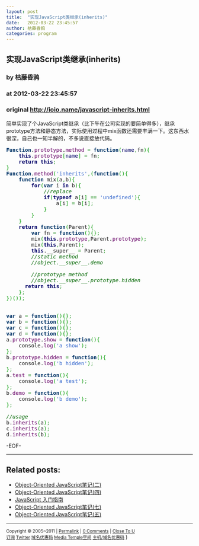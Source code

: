 ```yaml
---
layout: post
title:  "实现JavaScript类继承(inherits)"
date:   2012-03-22 23:45:57
author: 枯藤昏鸦
categories: program
---
```


## 实现JavaScript类继承(inherits)
### by 枯藤昏鸦
### at 2012-03-22 23:45:57
### original <http://ioio.name/javascript-inherits.html>

<p>简单实现了个JavaScript类继承（比下午在公司实现的要简单得多），继承prototype方法和静态方法，实际使用过程中mix函数还需要丰满一下。这东西水很深，自己也一知半解的，不多说直接放代码。</p>

<div><div><pre style="font-family:monospace"><span style="color:#003366;font-weight:bold">Function</span>.<span style="color:#660066">prototype</span>.<span style="color:#660066">method</span> <span style="color:#339933">=</span> <span style="color:#003366;font-weight:bold">function</span><span style="color:#009900">(</span><span style="color:#000066">name</span><span style="color:#339933">,</span>fn<span style="color:#009900">)</span><span style="color:#009900">{</span>
	<span style="color:#000066;font-weight:bold">this</span>.<span style="color:#660066">prototype</span><span style="color:#009900">[</span><span style="color:#000066">name</span><span style="color:#009900">]</span> <span style="color:#339933">=</span> fn<span style="color:#339933">;</span>
	<span style="color:#000066;font-weight:bold">return</span> <span style="color:#000066;font-weight:bold">this</span><span style="color:#339933">;</span>
<span style="color:#009900">}</span>
<span style="color:#003366;font-weight:bold">Function</span>.<span style="color:#660066">method</span><span style="color:#009900">(</span><span style="color:#3366cc">'inherits'</span><span style="color:#339933">,</span><span style="color:#009900">(</span><span style="color:#003366;font-weight:bold">function</span><span style="color:#009900">(</span><span style="color:#009900">)</span><span style="color:#009900">{</span>
	<span style="color:#003366;font-weight:bold">function</span> mix<span style="color:#009900">(</span>a<span style="color:#339933">,</span>b<span style="color:#009900">)</span><span style="color:#009900">{</span>
		<span style="color:#000066;font-weight:bold">for</span><span style="color:#009900">(</span><span style="color:#003366;font-weight:bold">var</span> i <span style="color:#000066;font-weight:bold">in</span> b<span style="color:#009900">)</span><span style="color:#009900">{</span>
			<span style="color:#006600;font-style:italic">//replace</span>
			<span style="color:#000066;font-weight:bold">if</span><span style="color:#009900">(</span><span style="color:#000066;font-weight:bold">typeof</span> a<span style="color:#009900">[</span>i<span style="color:#009900">]</span> <span style="color:#339933">==</span> <span style="color:#3366cc">'undefined'</span><span style="color:#009900">)</span><span style="color:#009900">{</span>
				a<span style="color:#009900">[</span>i<span style="color:#009900">]</span> <span style="color:#339933">=</span> b<span style="color:#009900">[</span>i<span style="color:#009900">]</span><span style="color:#339933">;</span>
			<span style="color:#009900">}</span> 
		<span style="color:#009900">}</span>
	<span style="color:#009900">}</span>
	<span style="color:#000066;font-weight:bold">return</span> <span style="color:#003366;font-weight:bold">function</span><span style="color:#009900">(</span>Parent<span style="color:#009900">)</span><span style="color:#009900">{</span>
		<span style="color:#003366;font-weight:bold">var</span> fn <span style="color:#339933">=</span> <span style="color:#003366;font-weight:bold">function</span><span style="color:#009900">(</span><span style="color:#009900">)</span><span style="color:#009900">{</span><span style="color:#009900">}</span><span style="color:#339933">;</span>
		mix<span style="color:#009900">(</span><span style="color:#000066;font-weight:bold">this</span>.<span style="color:#660066">prototype</span><span style="color:#339933">,</span>Parent.<span style="color:#660066">prototype</span><span style="color:#009900">)</span><span style="color:#339933">;</span>
		mix<span style="color:#009900">(</span><span style="color:#000066;font-weight:bold">this</span><span style="color:#339933">,</span>Parent<span style="color:#009900">)</span><span style="color:#339933">;</span>
		<span style="color:#000066;font-weight:bold">this</span>.__super__ <span style="color:#339933">=</span> Parent<span style="color:#339933">;</span>
		<span style="color:#006600;font-style:italic">//static method</span>
		<span style="color:#006600;font-style:italic">//object.__super__.demo</span>
 
		<span style="color:#006600;font-style:italic">//prototype method</span>
		<span style="color:#006600;font-style:italic">//object.__super__.prototype.hidden</span>
	  <span style="color:#000066;font-weight:bold">return</span> <span style="color:#000066;font-weight:bold">this</span><span style="color:#339933">;</span>
	<span style="color:#009900">}</span><span style="color:#339933">;</span>
<span style="color:#009900">}</span><span style="color:#009900">)</span><span style="color:#009900">(</span><span style="color:#009900">)</span><span style="color:#009900">)</span><span style="color:#339933">;</span>
 
 
<span style="color:#003366;font-weight:bold">var</span> a <span style="color:#339933">=</span> <span style="color:#003366;font-weight:bold">function</span><span style="color:#009900">(</span><span style="color:#009900">)</span><span style="color:#009900">{</span><span style="color:#009900">}</span><span style="color:#339933">;</span>
<span style="color:#003366;font-weight:bold">var</span> b <span style="color:#339933">=</span> <span style="color:#003366;font-weight:bold">function</span><span style="color:#009900">(</span><span style="color:#009900">)</span><span style="color:#009900">{</span><span style="color:#009900">}</span><span style="color:#339933">;</span>
<span style="color:#003366;font-weight:bold">var</span> c <span style="color:#339933">=</span> <span style="color:#003366;font-weight:bold">function</span><span style="color:#009900">(</span><span style="color:#009900">)</span><span style="color:#009900">{</span><span style="color:#009900">}</span><span style="color:#339933">;</span>
<span style="color:#003366;font-weight:bold">var</span> d <span style="color:#339933">=</span> <span style="color:#003366;font-weight:bold">function</span><span style="color:#009900">(</span><span style="color:#009900">)</span><span style="color:#009900">{</span><span style="color:#009900">}</span><span style="color:#339933">;</span>
a.<span style="color:#660066">prototype</span>.<span style="color:#660066">show</span> <span style="color:#339933">=</span> <span style="color:#003366;font-weight:bold">function</span><span style="color:#009900">(</span><span style="color:#009900">)</span><span style="color:#009900">{</span>
	console.<span style="color:#660066">log</span><span style="color:#009900">(</span><span style="color:#3366cc">'a show'</span><span style="color:#009900">)</span><span style="color:#339933">;</span>
<span style="color:#009900">}</span><span style="color:#339933">;</span>
b.<span style="color:#660066">prototype</span>.<span style="color:#660066">hidden</span> <span style="color:#339933">=</span> <span style="color:#003366;font-weight:bold">function</span><span style="color:#009900">(</span><span style="color:#009900">)</span><span style="color:#009900">{</span>
	console.<span style="color:#660066">log</span><span style="color:#009900">(</span><span style="color:#3366cc">'b hidden'</span><span style="color:#009900">)</span><span style="color:#339933">;</span>
<span style="color:#009900">}</span><span style="color:#339933">;</span>
a.<span style="color:#660066">test</span> <span style="color:#339933">=</span> <span style="color:#003366;font-weight:bold">function</span><span style="color:#009900">(</span><span style="color:#009900">)</span><span style="color:#009900">{</span>
	console.<span style="color:#660066">log</span><span style="color:#009900">(</span><span style="color:#3366cc">'a test'</span><span style="color:#009900">)</span><span style="color:#339933">;</span>
<span style="color:#009900">}</span><span style="color:#339933">;</span>
b.<span style="color:#660066">demo</span> <span style="color:#339933">=</span> <span style="color:#003366;font-weight:bold">function</span><span style="color:#009900">(</span><span style="color:#009900">)</span><span style="color:#009900">{</span>
	console.<span style="color:#660066">log</span><span style="color:#009900">(</span><span style="color:#3366cc">'b demo'</span><span style="color:#009900">)</span><span style="color:#339933">;</span>
<span style="color:#009900">}</span><span style="color:#339933">;</span>
 
<span style="color:#006600;font-style:italic">//usage</span>
b.<span style="color:#660066">inherits</span><span style="color:#009900">(</span>a<span style="color:#009900">)</span><span style="color:#339933">;</span>
c.<span style="color:#660066">inherits</span><span style="color:#009900">(</span>a<span style="color:#009900">)</span><span style="color:#339933">;</span>
d.<span style="color:#660066">inherits</span><span style="color:#009900">(</span>b<span style="color:#009900">)</span><span style="color:#339933">;</span></pre></div></div>

<p>-EOF-</p>
<hr><h2>Related posts:</h2><ul><li><a href="http://ioio.name/object-oriented-javascript-note-2.html" rel="bookmark" title="Permanent Link: Object-Oriented JavaScript笔记(二)">Object-Oriented JavaScript笔记(二)</a></li><li><a href="http://ioio.name/object-oriented-javascript-note-4.html" rel="bookmark" title="Permanent Link: Object-Oriented JavaScript笔记(四)">Object-Oriented JavaScript笔记(四)</a></li><li><a href="http://ioio.name/javascript-get-up-guide.html" rel="bookmark" title="Permanent Link: JavaScript 入门指南">JavaScript 入门指南</a></li><li><a href="http://ioio.name/object-oriented-javascript-note-7.html" rel="bookmark" title="Permanent Link: Object-Oriented JavaScript笔记(七)">Object-Oriented JavaScript笔记(七)</a></li><li><a href="http://ioio.name/object-oriented-javascript-note-5.html" rel="bookmark" title="Permanent Link: Object-Oriented JavaScript笔记(五)">Object-Oriented JavaScript笔记(五)</a></li></ul><hr><small>Copyright © 2005~2011 | <a href="http://ioio.name/javascript-inherits.html" title="Permalink">Permalink</a> | <a href="http://ioio.name/javascript-inherits.html#comments">0 Comments</a> | <a href="http://closetou.com" title="Close To U">Close To U</a> <br>
<a href="http://feeds.feedburner.com/miss">订阅</a> <a href="https://twitter.com/tearnon">Twitter</a> <a href="http://ioio.name/godaddy">域名优惠码</a> <a href="http://ioio.name/mt">Media Temple空间</a>
<a href="http://mdiatemple.com/" title="Domain Sale! $6.89 .com at GoDaddy">主机/域名优惠码</a>
</small> )